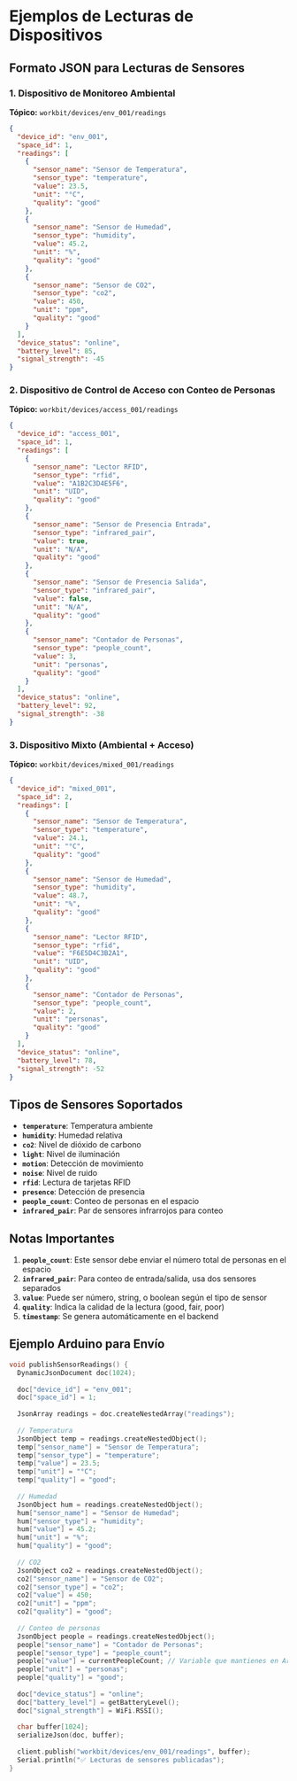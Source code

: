 # Ejemplos de Lecturas de Dispositivos

## Formato JSON para Lecturas de Sensores

### 1. Dispositivo de Monitoreo Ambiental

**Tópico:** `workbit/devices/env_001/readings`

```json
{
  "device_id": "env_001",
  "space_id": 1,
  "readings": [
    {
      "sensor_name": "Sensor de Temperatura",
      "sensor_type": "temperature",
      "value": 23.5,
      "unit": "°C",
      "quality": "good"
    },
    {
      "sensor_name": "Sensor de Humedad",
      "sensor_type": "humidity",
      "value": 45.2,
      "unit": "%",
      "quality": "good"
    },
    {
      "sensor_name": "Sensor de CO2",
      "sensor_type": "co2",
      "value": 450,
      "unit": "ppm",
      "quality": "good"
    }
  ],
  "device_status": "online",
  "battery_level": 85,
  "signal_strength": -45
}
```

### 2. Dispositivo de Control de Acceso con Conteo de Personas

**Tópico:** `workbit/devices/access_001/readings`

```json
{
  "device_id": "access_001",
  "space_id": 1,
  "readings": [
    {
      "sensor_name": "Lector RFID",
      "sensor_type": "rfid",
      "value": "A1B2C3D4E5F6",
      "unit": "UID",
      "quality": "good"
    },
    {
      "sensor_name": "Sensor de Presencia Entrada",
      "sensor_type": "infrared_pair",
      "value": true,
      "unit": "N/A",
      "quality": "good"
    },
    {
      "sensor_name": "Sensor de Presencia Salida",
      "sensor_type": "infrared_pair",
      "value": false,
      "unit": "N/A",
      "quality": "good"
    },
    {
      "sensor_name": "Contador de Personas",
      "sensor_type": "people_count",
      "value": 3,
      "unit": "personas",
      "quality": "good"
    }
  ],
  "device_status": "online",
  "battery_level": 92,
  "signal_strength": -38
}
```

### 3. Dispositivo Mixto (Ambiental + Acceso)

**Tópico:** `workbit/devices/mixed_001/readings`

```json
{
  "device_id": "mixed_001",
  "space_id": 2,
  "readings": [
    {
      "sensor_name": "Sensor de Temperatura",
      "sensor_type": "temperature",
      "value": 24.1,
      "unit": "°C",
      "quality": "good"
    },
    {
      "sensor_name": "Sensor de Humedad",
      "sensor_type": "humidity",
      "value": 48.7,
      "unit": "%",
      "quality": "good"
    },
    {
      "sensor_name": "Lector RFID",
      "sensor_type": "rfid",
      "value": "F6E5D4C3B2A1",
      "unit": "UID",
      "quality": "good"
    },
    {
      "sensor_name": "Contador de Personas",
      "sensor_type": "people_count",
      "value": 2,
      "unit": "personas",
      "quality": "good"
    }
  ],
  "device_status": "online",
  "battery_level": 78,
  "signal_strength": -52
}
```

## Tipos de Sensores Soportados

- **`temperature`**: Temperatura ambiente
- **`humidity`**: Humedad relativa
- **`co2`**: Nivel de dióxido de carbono
- **`light`**: Nivel de iluminación
- **`motion`**: Detección de movimiento
- **`noise`**: Nivel de ruido
- **`rfid`**: Lectura de tarjetas RFID
- **`presence`**: Detección de presencia
- **`people_count`**: Conteo de personas en el espacio
- **`infrared_pair`**: Par de sensores infrarrojos para conteo

## Notas Importantes

1. **`people_count`**: Este sensor debe enviar el número total de personas en el espacio
2. **`infrared_pair`**: Para conteo de entrada/salida, usa dos sensores separados
3. **`value`**: Puede ser número, string, o boolean según el tipo de sensor
4. **`quality`**: Indica la calidad de la lectura (good, fair, poor)
5. **`timestamp`**: Se genera automáticamente en el backend

## Ejemplo Arduino para Envío

```cpp
void publishSensorReadings() {
  DynamicJsonDocument doc(1024);
  
  doc["device_id"] = "env_001";
  doc["space_id"] = 1;
  
  JsonArray readings = doc.createNestedArray("readings");
  
  // Temperatura
  JsonObject temp = readings.createNestedObject();
  temp["sensor_name"] = "Sensor de Temperatura";
  temp["sensor_type"] = "temperature";
  temp["value"] = 23.5;
  temp["unit"] = "°C";
  temp["quality"] = "good";
  
  // Humedad
  JsonObject hum = readings.createNestedObject();
  hum["sensor_name"] = "Sensor de Humedad";
  hum["sensor_type"] = "humidity";
  hum["value"] = 45.2;
  hum["unit"] = "%";
  hum["quality"] = "good";
  
  // CO2
  JsonObject co2 = readings.createNestedObject();
  co2["sensor_name"] = "Sensor de CO2";
  co2["sensor_type"] = "co2";
  co2["value"] = 450;
  co2["unit"] = "ppm";
  co2["quality"] = "good";
  
  // Conteo de personas
  JsonObject people = readings.createNestedObject();
  people["sensor_name"] = "Contador de Personas";
  people["sensor_type"] = "people_count";
  people["value"] = currentPeopleCount; // Variable que mantienes en Arduino
  people["unit"] = "personas";
  people["quality"] = "good";
  
  doc["device_status"] = "online";
  doc["battery_level"] = getBatteryLevel();
  doc["signal_strength"] = WiFi.RSSI();
  
  char buffer[1024];
  serializeJson(doc, buffer);
  
  client.publish("workbit/devices/env_001/readings", buffer);
  Serial.println("✅ Lecturas de sensores publicadas");
}
``` 